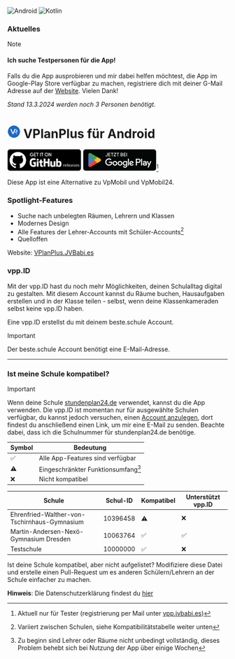 ![Android](https://img.shields.io/badge/Android-3DDC84?style=for-the-badge&logo=android&logoColor=white)
![Kotlin](https://img.shields.io/badge/kotlin-%237F52FF.svg?style=for-the-badge&logo=kotlin&logoColor=white)

### Aktuelles

> [!NOTE]
> #### Ich suche Testpersonen für die App!
> Falls du die App ausprobieren und mir dabei helfen möchtest, die App im Google-Play Store verfügbar zu machen, registriere dich mit deiner G-Mail Adresse auf der [Website](https://vplanplus.jvbabi.es).
> Vielen Dank!
>
> *Stand 13.3.2024 werden noch 3 Personen benötigt.*

# <img src="https://raw.githubusercontent.com/Julius-Babies/VPlanPlus/v0.5.1-alpha/app/src/main/res/mipmap-xxxhdpi/ic_launcher_round.webp" height="30px"> VPlanPlus für Android

[<img src="https://raw.githubusercontent.com/Julius-Babies/Julius-Babies/main/static/ghreleases.png" alt="Get it on Github Releases" height="50px">](https://github.com/Julius-Babies/VPlanPlus/releases)
[<img src="https://raw.githubusercontent.com/Julius-Babies/Julius-Babies/main/static/googleplay.png" alt="Get it on Github Releases" height="50px">](https://play.google.com/store/apps/details?id=es.jvbabi.vplanplus)[^1]<br />

Diese App ist eine Alternative zu VpMobil und VpMobil24.
### Spotlight-Features
- Suche nach unbelegten Räumen, Lehrern und Klassen
- Modernes Design
- Alle Features der Lehrer-Accounts mit Schüler-Accounts[^2]
- Quelloffen

Website: [VPlanPlus.JVBabi.es](https://vplanplus.jvbabi.es)

### vpp.ID
Mit der vpp.ID hast du noch mehr Möglichkeiten, deinen Schulalltag digital zu gestalten. Mit diesem Account kannst du Räume buchen, Hausaufgaben erstellen und in der Klasse teilen - selbst, wenn deine Klassenkameraden selbst keine vpp.ID haben.

Eine vpp.ID erstellst du mit deinem beste.schule Account.

> [!IMPORTANT]
> Der beste.schule Account benötigt eine E-Mail-Adresse.

[^1]: Aktuell nur für Tester (registrierung per Mail unter [vpp.jvbabi.es](https://vpp.jvbabi.es))
[^2]: Variiert zwischen Schulen, siehe Kompatibilitätstabelle weiter unten
<hr />

### Ist meine Schule kompatibel?
> [!IMPORTANT]
> Wenn deine Schule [stundenplan24.de](https://stundenplan24.de) verwendet, kannst du die App verwenden. Die vpp.ID ist momentan nur für ausgewählte Schulen verfügbar, du kannst jedoch versuchen, einen [Account anzulegen](https://id.vpp.jvbabi.es/login), dort findest du anschließend einen Link, um mir eine E-Mail zu senden. Beachte dabei, dass ich die Schulnummer für stundenplan24.de benötige.

| Symbol | Bedeutung                               |
|--------|-----------------------------------------|
| ✅      | Alle App-Features sind verfügbar        |
| ⚠️️    | Eingeschränkter Funktionsumfang[^3]     |
| ❌      | Nicht kompatibel                        |

[^3]: Zu beginn sind Lehrer oder Räume nicht unbedingt vollständig, dieses Problem behebt sich bei Nutzung der App über einige Wochen

| Schule                                       | Schul-ID | Kompatibel | Unterstützt vpp.ID |
|----------------------------------------------|----------|------------|--------------------|
| Ehrenfried-Walther-von-Tschirnhaus-Gymnasium | 10396458 | ⚠️         | ❌                   |
| Martin-Andersen-Nexö-Gymnasium Dresden       | 10063764 | ✅          | ✅                   |
| Testschule                                   | 10000000 | ✅️         | ❌                   |

Ist deine Schule kompatibel, aber nicht aufgelistet? Modifiziere diese Datei und erstelle einen Pull-Request um es anderen Schülern/Lehrern an der Schule einfacher zu machen.

**Hinweis**: Die Datenschutzerklärung findest du [hier](https://github.com/VPlanPlus-Project/VPlanPlus/blob/main/PRIVACY-POLICY.md)
